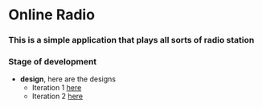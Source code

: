 # Online Radio

### This is a simple application that plays all sorts of radio station

### Stage of development

-	__design__, here are the designs
	* Iteration 1 [here](https://www.figma.com/proto/sanL6tHhxuE5dbhjdxpW0D/Radio?node-id=1%3A2&scaling=scale-down)
	* Iteration 2 [here](https://www.figma.com/proto/FjKUabdbiXZJkTmjjfyl0V/Design-2?node-id=22%3A0&scaling=min-zoom)

